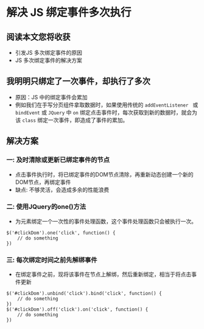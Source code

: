 # 解决 JS 绑定事件多次执行

## 阅读本文您将收获
* 引发JS 多次绑定事件的原因
* JS 多次绑定事件的解决方案

## 我明明只绑定了一次事件，却执行了多次
* 原因：JS 中的绑定事件会累加
* 例如我们在手写分页组件拿取数据时，如果使用传统的 `addEventListener ` 或 `bindEvent` 或  `JQuery` 中 `on` 绑定点击事件时，每次获取到新的数据时，就会为该 `class` 绑定一次事件，即造成了事件的累加。

## 解决方案
### 一: 及时清除或更新已绑定事件的节点
* 点击事件执行时，将已绑定事件的DOM节点清除，再重新动态创建一个新的DOM节点，再绑定事件
* 缺点: 不够灵活，会造成多余的性能浪费

### 二: 使用JQuery的one()方法
* 为元素绑定一个一次性的事件处理函数，这个事件处理函数只会被执行一次。

```
$('#clickDom').one('click', function() {
	// do something
})
```

### 三: 每次绑定时间之前先解绑事件
* 在绑定事件之前，现将该事件在节点上解绑，然后重新绑定，相当于将点击事件更新

```
$('#clickDom').unbind('click').bind('click', function() {
	// do something
})
$('#clickDom').off('click').on('click', function() {
	// do something
})
```